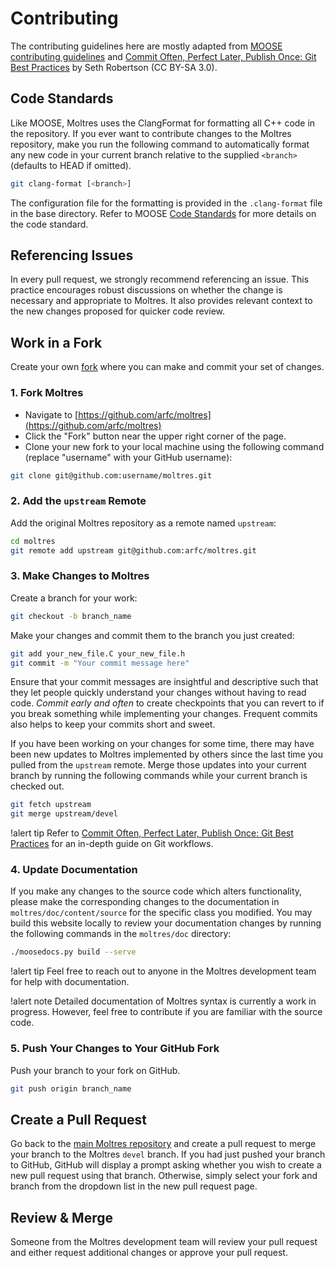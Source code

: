 # Contributing

The contributing guidelines here are mostly adapted from
[MOOSE contributing guidelines](https://mooseframework.inl.gov/framework/contributing.html) and
[Commit Often, Perfect Later, Publish Once: Git Best Practices](https://sethrobertson.github.io/GitBestPractices/)
by Seth Robertson (CC BY-SA 3.0).

## Code Standards

Like MOOSE, Moltres uses the ClangFormat for formatting all C++ code in the repository. If you
ever want to contribute changes to the Moltres repository, make you run the following command
to automatically format any new code in your current branch relative to the supplied `<branch>`
(defaults to HEAD if omitted).

```bash
git clang-format [<branch>]
```

The configuration file for the formatting is provided in the `.clang-format` file in the base
directory. Refer to MOOSE [Code Standards](https://mooseframework.inl.gov/sqa/framework_scs.html)
for more details on the code standard.

## Referencing Issues

In every pull request, we strongly recommend referencing an issue. This practice encourages robust
discussions on whether the change is necessary and appropriate to Moltres. It also provides
relevant context to the new changes proposed for quicker code review.

## Work in a Fork

Create your own [fork](https://docs.github.com/en/get-started/quickstart/fork-a-repo) where you can
make and commit your set of changes.

### 1. Fork Moltres

- Navigate to [https://github.com/arfc/moltres](https://github.com/arfc/moltres)
- Click the "Fork" button near the upper right corner of the page.
- Clone your new fork to your local machine using the following command (replace "username" with
  your GitHub username):


```bash
git clone git@github.com:username/moltres.git
```

### 2. Add the `upstream` Remote

Add the original Moltres repository as a remote named `upstream`:

```bash
cd moltres
git remote add upstream git@github.com:arfc/moltres.git
```

### 3. Make Changes to Moltres

Create a branch for your work:

```bash
git checkout -b branch_name
```

Make your changes and commit them to the branch you just created:

```bash
git add your_new_file.C your_new_file.h
git commit -m "Your commit message here"
```

Ensure that your commit messages are insightful and descriptive such that they let people quickly
understand your changes without having to read code. *Commit early and often* to create checkpoints
that you can revert to if you break something while implementing your changes. Frequent commits
also helps to keep your commits short and sweet.

If you have been working on your changes for some time, there may have been new updates to Moltres
implemented by others since the last time you pulled from the `upstream` remote. Merge those
updates into your current branch by running the following commands while your current branch is
checked out.

```bash
git fetch upstream
git merge upstream/devel
```

!alert tip
Refer to
[Commit Often, Perfect Later, Publish Once: Git Best Practices](https://sethrobertson.github.io/GitBestPractices/)
for an in-depth guide on Git workflows.

### 4. Update Documentation

If you make any changes to the source code which alters functionality, please make
the corresponding changes to the documentation in `moltres/doc/content/source` for the specific
class you modified. You may build this website locally to review your documentation
changes by running the following commands in the `moltres/doc` directory:

```bash
./moosedocs.py build --serve
```

!alert tip
Feel free to reach out to anyone in the Moltres development team for help with documentation.

!alert note
Detailed documentation of Moltres syntax is currently a work in progress. However, feel free to
contribute if you are familiar with the source code.

### 5. Push Your Changes to Your GitHub Fork

Push your branch to your fork on GitHub.

```bash
git push origin branch_name
```

## Create a Pull Request

Go back to the [main Moltres repository](https://github.com/arfc/moltres) and create a pull request
to merge your branch to the Moltres `devel` branch. If you had just pushed your branch to GitHub,
GitHub will display a prompt asking whether you wish to create a new pull request using that
branch. Otherwise, simply select your fork and branch from the dropdown list in the new pull
request page.

## Review & Merge

Someone from the Moltres development team will review your pull request and either request
additional changes or approve your pull request.
